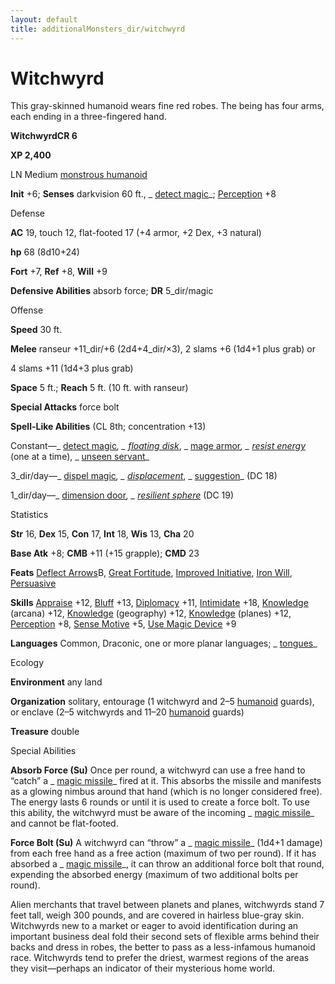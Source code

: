 ```yaml
---
layout: default
title: additionalMonsters_dir/witchwyrd
---
```

# Witchwyrd 

This gray-skinned humanoid wears fine red robes. The being has four arms, each ending in a three-fingered hand.

**WitchwyrdCR 6**

**XP 2,400**

LN Medium [monstrous humanoid](../monsters_dir/creatureTypes#_monstrous-humanoid)

**Init** +6; **Senses** darkvision 60 ft., _ [detect magic](../additionalMonsters_dir/../spells_dir/detectMagic#_detect-magic)_; [Perception](../additionalMonsters_dir/../skills_dir/perception#_perception) +8

Defense

**AC** 19, touch 12, flat-footed 17 (+4 armor, +2 Dex, +3 natural)

**hp** 68 (8d10+24)

**Fort** +7, **Ref** +8, **Will** +9

**Defensive Abilities** absorb force; **DR** 5_dir/magic

Offense

**Speed** 30 ft.

**Melee** ranseur +11_dir/+6 (2d4+4_dir/×3), 2 slams +6 (1d4+1 plus grab) or

4 slams +11 (1d4+3 plus grab)

**Space** 5 ft.; **Reach** 5 ft. (10 ft. with ranseur)

**Special Attacks** force bolt

**Spell-Like Abilities** (CL 8th; concentration +13)

Constant—_ [detect magic](../additionalMonsters_dir/../spells_dir/detectMagic#_detect-magic)_, _ [floating disk](../additionalMonsters_dir/../spells_dir/floatingDisk#_floating-disk)_, _ [mage armor](../additionalMonsters_dir/../spells_dir/mageArmor#_mage-armor)_, _ [resist energy](../additionalMonsters_dir/../spells_dir/resistEnergy#_resist-energy)_ (one at a time), _ [unseen servant](../additionalMonsters_dir/../spells_dir/unseenServant#_unseen-servant)_

3_dir/day—_ [dispel magic](../additionalMonsters_dir/../spells_dir/dispelMagic#_dispel-magic)_, _ [displacement](../additionalMonsters_dir/../spells_dir/displacement#_displacement)_, _ [suggestion](../additionalMonsters_dir/../spells_dir/suggestion#_suggestion)_ (DC 18)

1_dir/day—_ [dimension door](../additionalMonsters_dir/../spells_dir/dimensionDoor#_dimension-door)_, _ [resilient sphere](../additionalMonsters_dir/../spells_dir/resilientSphere#_resilient-sphere)_ (DC 19)

Statistics

**Str** 16, **Dex** 15, **Con** 17, **Int** 18, **Wis** 13, **Cha** 20

**Base Atk** +8; **CMB** +11 (+15 grapple); **CMD** 23

**Feats** [Deflect Arrows](../additionalMonsters_dir/../feats#_deflect-arrows)B, [Great Fortitude](../additionalMonsters_dir/../feats#_great-fortitude), [Improved Initiative](../additionalMonsters_dir/../feats#_improved-initiative), [Iron Will](../additionalMonsters_dir/../feats#_iron-will), [Persuasive](../additionalMonsters_dir/../feats#_persuasive)

**Skills** [Appraise](../additionalMonsters_dir/../skills_dir/appraise#_appraise) +12, [Bluff](../additionalMonsters_dir/../skills_dir/bluff#_bluff) +13, [Diplomacy](../additionalMonsters_dir/../skills_dir/diplomacy#_diplomacy) +11, [Intimidate](../additionalMonsters_dir/../skills_dir/intimidate#_intimidate) +18, [Knowledge](../additionalMonsters_dir/../skills_dir/knowledge#_knowledge) (arcana) +12, [Knowledge](../additionalMonsters_dir/../skills_dir/knowledge#_knowledge) (geography) +12, [Knowledge](../additionalMonsters_dir/../skills_dir/knowledge#_knowledge) (planes) +12, [Perception](../additionalMonsters_dir/../skills_dir/perception#_perception) +8, [Sense Motive](../additionalMonsters_dir/../skills_dir/senseMotive#_sense-motive) +5, [Use Magic Device](../additionalMonsters_dir/../skills_dir/useMagicDevice#_use-magic-device) +9

**Languages** Common, Draconic, one or more planar languages; _ [tongues](../additionalMonsters_dir/../spells_dir/tongues#_tongues)_

Ecology

**Environment** any land

**Organization** solitary, entourage (1 witchwyrd and 2–5 [humanoid](../monsters_dir/creatureTypes#_humanoid) guards), or enclave (2–5 witchwyrds and 11–20 [humanoid](../monsters_dir/creatureTypes#_humanoid) guards)

**Treasure** double

Special Abilities

**Absorb Force (Su)** Once per round, a witchwyrd can use a free hand to “catch” a _ [magic missile](../additionalMonsters_dir/../spells_dir/magicMissile#_magic-missile)_ fired at it. This absorbs the missile and manifests as a glowing nimbus around that hand (which is no longer considered free). The energy lasts 6 rounds or until it is used to create a force bolt. To use this ability, the witchwyrd must be aware of the incoming _ [magic missile](../additionalMonsters_dir/../spells_dir/magicMissile#_magic-missile)_ and cannot be flat-footed.

**Force Bolt (Su)** A witchwyrd can “throw” a _ [magic missile](../additionalMonsters_dir/../spells_dir/magicMissile#_magic-missile)_ (1d4+1 damage) from each free hand as a free action (maximum of two per round). If it has absorbed a _ [magic missile](../additionalMonsters_dir/../spells_dir/magicMissile#_magic-missile)_, it can throw an additional force bolt that round, expending the absorbed energy (maximum of two additional bolts per round).

Alien merchants that travel between planets and planes, witchwyrds stand 7 feet tall, weigh 300 pounds, and are covered in hairless blue-gray skin. Witchwyrds new to a market or eager to avoid identification during an important business deal fold their second sets of flexible arms behind their backs and dress in robes, the better to pass as a less-infamous humanoid race. Witchwyrds tend to prefer the driest, warmest regions of the areas they visit—perhaps an indicator of their mysterious home world.

